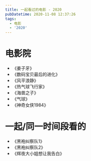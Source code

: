 ```yaml
---
title: 一起看过的电影 - 2020
pubDatetime: 2020-11-08 12:37:26
tags:
  - 电影
  - '2020'
---
```


# 电影院

- 《姜子牙》
- 《数码宝贝最后的进化》
- 《风平浪静》
- 《热气球飞行家》
- 《海兽之子》
- 《气球》
- 《神奇女侠1984》

# 一起/同一时间段看的

- 《黑袍纠察队1》
- 《黑袍纠察队2》
- 《辉夜大小姐想让我告白》
